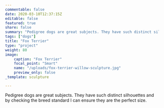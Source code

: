 ```yaml
---
commentable: false
date: 2020-03-10T12:37:15Z
editable: false
featured: true
share: false
summary: "Pedigree dogs are great subjects. They have such distinct silhouettes and by checking the breed standard I can ensure they are the perfect size."
tags: ["dogs"]
title: "Fox Terrier"
type: "project"
weight: 80
image: 
    caption: "Fox Terrier"
    focal_point: "Smart"
    name: "/uploads/fox-terrier-willow-sculpture.jpg"
    preview_only: false
_template: sculpture

---
```

Pedigree dogs are great subjects. They have such distinct silhouettes and by checking the breed standard I can ensure they are the perfect size.